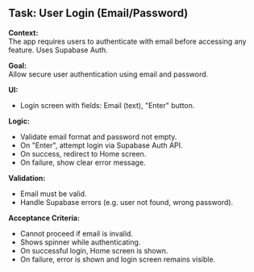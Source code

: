 ## Task: User Login (Email/Password)

**Context:**  
The app requires users to authenticate with email before accessing any feature. Uses Supabase Auth.

**Goal:**  
Allow secure user authentication using email and password.

**UI:**

- Login screen with fields: Email (text), "Enter" button.

**Logic:**

- Validate email format and password not empty.
- On "Enter", attempt login via Supabase Auth API.
- On success, redirect to Home screen.
- On failure, show clear error message.

**Validation:**

- Email must be valid.
- Handle Supabase errors (e.g. user not found, wrong password).

**Acceptance Criteria:**

- Cannot proceed if email is invalid.
- Shows spinner while authenticating.
- On successful login, Home screen is shown.
- On failure, error is shown and login screen remains visible.
